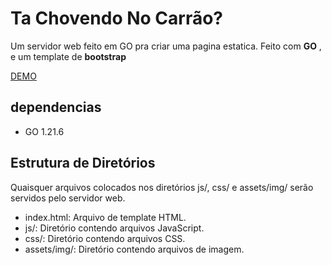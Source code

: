 # Ta Chovendo No Carrão?

Um servidor web feito em GO pra criar uma pagina estatica. Feito com **GO** , e um template de **bootstrap** 

[DEMO](https://tachovendonocarrao-production.up.railway.app/) 

## dependencias
- GO 1.21.6

## Estrutura de Diretórios

Quaisquer arquivos colocados nos diretórios js/, css/ e assets/img/ serão servidos pelo servidor web.

- index.html: Arquivo de template HTML.
- js/: Diretório contendo arquivos JavaScript.
- css/: Diretório contendo arquivos CSS.
- assets/img/: Diretório contendo arquivos de imagem.

